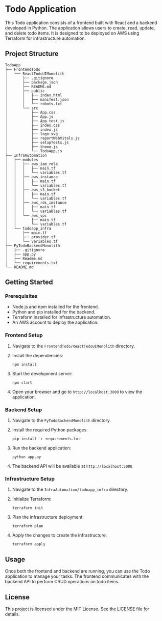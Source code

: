# Todo Application

This Todo application consists of a frontend built with React and a backend developed in Python. The application allows users to create, read, update, and delete todo items. It is designed to be deployed on AWS using Terraform for infrastructure automation.

## Project Structure

```
TodoApp
├── FrontendTodo
│   └── ReactTodoUIMonolith
│       ├── .gitignore
│       ├── package.json
│       ├── README.md
│       ├── public
│       │   ├── index.html
│       │   ├── manifest.json
│       │   └── robots.txt
│       └── src
│           ├── App.css
│           ├── App.js
│           ├── App.test.js
│           ├── index.css
│           ├── index.js
│           ├── logo.svg
│           ├── reportWebVitals.js
│           ├── setupTests.js
│           ├── theme.js
│           └── TodoApp.js
├── InfraAutomation
│   ├── modules
│   │   ├── aws_iam_role
│   │   │   ├── main.tf
│   │   │   └── variables.tf
│   │   ├── aws_instance
│   │   │   ├── main.tf
│   │   │   └── variables.tf
│   │   ├── aws_s3_bucket
│   │   │   ├── main.tf
│   │   │   └── variables.tf
│   │   ├── aws_rds_instance
│   │   │   ├── main.tf
│   │   │   └── variables.tf
│   │   └── aws_vpc
│   │       ├── main.tf
│   │       └── variables.tf
│   └── todoapp_infra
│       ├── main.tf
│       ├── provider.tf
│       └── variables.tf
├── PyTodoBackendMonolith
│   ├── .gitignore
│   ├── app.py
│   ├── Readme.md
│   └── requirements.txt
└── README.md
```

## Getting Started

### Prerequisites

- Node.js and npm installed for the frontend.
- Python and pip installed for the backend.
- Terraform installed for infrastructure automation.
- An AWS account to deploy the application.

### Frontend Setup

1. Navigate to the `FrontendTodo/ReactTodoUIMonolith` directory.
2. Install the dependencies:

   ```
   npm install
   ```

3. Start the development server:

   ```
   npm start
   ```

4. Open your browser and go to `http://localhost:3000` to view the application.

### Backend Setup

1. Navigate to the `PyTodoBackendMonolith` directory.
2. Install the required Python packages:

   ```
   pip install -r requirements.txt
   ```

3. Run the backend application:

   ```
   python app.py
   ```

4. The backend API will be available at `http://localhost:5000`.

### Infrastructure Setup

1. Navigate to the `InfraAutomation/todoapp_infra` directory.
2. Initialize Terraform:

   ```
   terraform init
   ```

3. Plan the infrastructure deployment:

   ```
   terraform plan
   ```

4. Apply the changes to create the infrastructure:

   ```
   terraform apply
   ```

## Usage

Once both the frontend and backend are running, you can use the Todo application to manage your tasks. The frontend communicates with the backend API to perform CRUD operations on todo items.

## License

This project is licensed under the MIT License. See the LICENSE file for details.